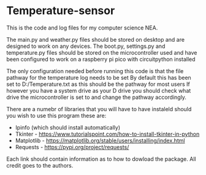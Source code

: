# Temperature-sensor

This is the code and log files for my computer science NEA.

The main.py and weather.py files should be stored on desktop and are designed to work on any devices. 
The boot.py, settings.py and temperature.py files should be stored on the microcontroller used and have been configured to work on a raspberry pi pico with circuitpython installed

The only configuration needed before running this code is that the file pathway for the temperature log needs to be set
By default this has been set to D:/Temperature.txt as this should be the pathway for most users
If however you have a system drive as your D drive you should check what drive the microcontroller is set to and change the pathway accordingly.

There are a numebr of libraries that you will have to have instaleld should you wish to use this program these are:

- Ipinfo (which should install automatically)
- Tkinter - https://www.tutorialspoint.com/how-to-install-tkinter-in-python
- Matplotlib - https://matplotlib.org/stable/users/installing/index.html
- Requests - https://pypi.org/project/requests/

Each link should contain information as to how to dowload the package. All credit goes to the authors.
